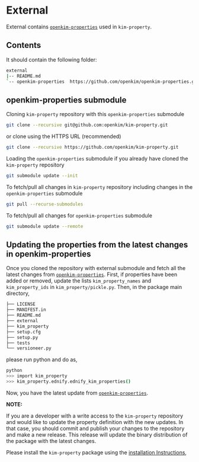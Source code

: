# External

External contains
[`openkim-properties`](https://github.com/openkim/openkim-properties.git) used
in `kim-property`.

## Contents

It should contain the following folder:

```sh
external
|-- README.md
`-- openkim-properties  https://github.com/openkim/openkim-properties.git
```

## openkim-properties submodule

Cloning `kim-property` repository with this `openkim-properties` submodule

```sh
git clone --recursive git@github.com:openkim/kim-property.git
```

or clone using the HTTPS URL (recommended)

```sh
git clone --recursive https://github.com/openkim/kim-property.git
```

Loading the `openkim-properties` submodule if you already have cloned the
`kim-property` repository

```sh
git submodule update --init
```

To fetch/pull all changes in `kim-property` repository including
changes in the `openkim-properties` submodule

```sh
git pull --recurse-submodules
```

To fetch/pull all changes for `openkim-properties` submodule

```sh
git submodule update --remote
```

## Updating the properties from the latest changes in openkim-properties

Once you cloned the repository with external submodule and fetch all the latest
changes from
[`openkim-properties`](https://github.com/openkim/openkim-properties.git).
First, if properties have been added or removed, update the lists
``kim_property_names`` and ``kim_property_ids`` in ``kim_property/pickle.py``.
Then, in the package main directory,

```sh
├── LICENSE
├── MANIFEST.in
├── README.md
├── external
├── kim_property
├── setup.cfg
├── setup.py
├── tests
└── versioneer.py
```

please run python and do as,

```sh
python
>>> import kim_property
>>> kim_property.ednify.ednify_kim_properties()
```

Now, you have the latest update from
[`openkim-properties`](https://github.com/openkim/openkim-properties.git).

**NOTE:**

If you are a developer with a write access to the `kim-property` repository
and would like to update the property definition with the new updates. In that
case, you should commit and publish your changes to the repository and make a
new release. This release will update the binary distribution of the package
with the latest changes.

Please install the `kim-property` package using the
[installation Instructions](../README.md#installing-kim-property),
